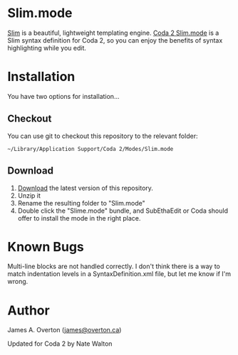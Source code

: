 # Slim.mode

[Slim](http://slim-lang.com) is a beautiful, lightweight templating engine. [Coda 2 Slim.mode](https://github.com/nwalton3/Coda-2-Slim.mode) is a Slim syntax definition for Coda 2, so you can enjoy the benefits of syntax highlighting while you edit.

# Installation

You have two options for installation...

## Checkout

You can use git to checkout this repository to the relevant folder:

    ~/Library/Application Support/Coda 2/Modes/Slim.mode

## Download

1. [Download][] the latest version of this repository.
2. Unzip it
3. Rename the resulting folder to "Slim.mode"
4. Double click the "Slime.mode" bundle, and SubEthaEdit or Coda should offer to install the mode in the right place.

[download]:https://github.com/nwalton3/Coda-2-Slim.mode/zipball/master

# Known Bugs

Multi-line blocks are not handled correctly. I don't think there is a way to match indentation levels in a SyntaxDefinition.xml file, but let me know if I'm wrong.

# Author

James A. Overton (james@overton.ca)

Updated for Coda 2 by Nate Walton 

